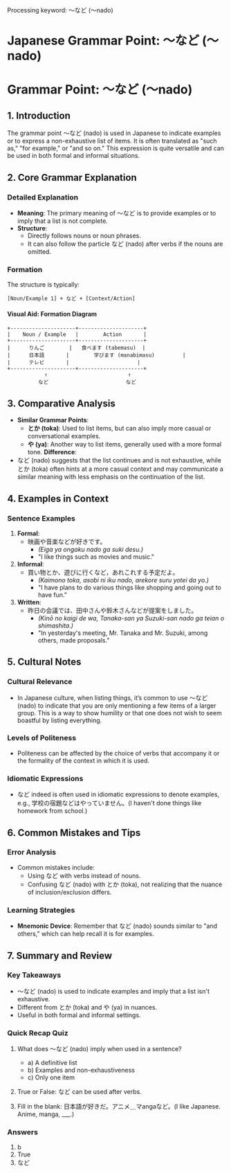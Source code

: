 Processing keyword: ～など (〜nado)
# Japanese Grammar Point: ～など (〜nado)
# Grammar Point: ～など (〜nado)
## 1. Introduction
The grammar point ～など (nado) is used in Japanese to indicate examples or to express a non-exhaustive list of items. It is often translated as "such as," "for example," or "and so on." This expression is quite versatile and can be used in both formal and informal situations.
## 2. Core Grammar Explanation
### Detailed Explanation
- **Meaning**: The primary meaning of 〜など is to provide examples or to imply that a list is not complete.
- **Structure**: 
    - Directly follows nouns or noun phrases.
    - It can also follow the particle など (nado) after verbs if the nouns are omitted.
### Formation
The structure is typically:
```
[Noun/Example 1] + など + [Context/Action]
```
#### Visual Aid: Formation Diagram
```
+---------------------+---------------------+
|    Noun / Example   |        Action       |
+---------------------+---------------------+
|      りんご        |   食べます (tabemasu)  |
|      日本語       |        学びます (manabimasu)         |
|      テレビ       |                      |
+---------------------+---------------------+
            ↑                          ↑
          など                         など
```
## 3. Comparative Analysis
- **Similar Grammar Points**:
    - **とか (toka)**: Used to list items, but can also imply more casual or conversational examples.
    - **や (ya)**: Another way to list items, generally used with a more formal tone. 
**Difference**: 
- など (nado) suggests that the list continues and is not exhaustive, while とか (toka) often hints at a more casual context and may communicate a similar meaning with less emphasis on the continuation of the list.
## 4. Examples in Context
### Sentence Examples
1. **Formal**:
   - 映画や音楽などが好きです。
     - *(Eiga ya ongaku nado ga suki desu.)*
     - "I like things such as movies and music."
2. **Informal**:
   - 買い物とか、遊びに行くなど，あれこれする予定だよ。
     - *(Kaimono toka, asobi ni iku nado, arekore suru yotei da yo.)*
     - "I have plans to do various things like shopping and going out to have fun."
3. **Written**:
   - 昨日の会議では、田中さんや鈴木さんなどが提案をしました。
     - *(Kinō no kaigi de wa, Tanaka-san ya Suzuki-san nado ga teian o shimashita.)*
     - "In yesterday's meeting, Mr. Tanaka and Mr. Suzuki, among others, made proposals."
## 5. Cultural Notes
### Cultural Relevance
- In Japanese culture, when listing things, it’s common to use ～など (nado) to indicate that you are only mentioning a few items of a larger group. This is a way to show humility or that one does not wish to seem boastful by listing everything.
### Levels of Politeness
- Politeness can be affected by the choice of verbs that accompany it or the formality of the context in which it is used.
### Idiomatic Expressions
- など indeed is often used in idiomatic expressions to denote examples, e.g., 学校の宿題などはやっていません。(I haven't done things like homework from school.)
## 6. Common Mistakes and Tips
### Error Analysis
- Common mistakes include:
  - Using など with verbs instead of nouns.
  - Confusing など (nado) with とか (toka), not realizing that the nuance of inclusion/exclusion differs.
### Learning Strategies
- **Mnemonic Device**: Remember that など (nado) sounds similar to "and others," which can help recall it is for examples. 
## 7. Summary and Review
### Key Takeaways
- 〜など (nado) is used to indicate examples and imply that a list isn't exhaustive.
- Different from とか (toka) and や (ya) in nuances.
- Useful in both formal and informal settings.
### Quick Recap Quiz
1. What does 〜など (nado) imply when used in a sentence?
   - a) A definitive list
   - b) Examples and non-exhaustiveness  
   - c) Only one item
2. True or False: など can be used after verbs.
  
3. Fill in the blank: 日本語が好きだ。アニメ＿マangaなど。(I like Japanese. Anime, manga, ___.) 
### Answers
1. b 
2. True
3. など
